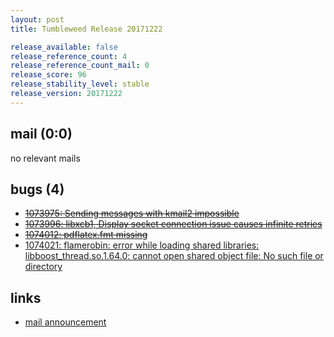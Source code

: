 ```yaml
---
layout: post
title: Tumbleweed Release 20171222

release_available: false
release_reference_count: 4
release_reference_count_mail: 0
release_score: 96
release_stability_level: stable
release_version: 20171222
---
```


## mail (0:0)

no relevant mails

## bugs (4)

<!--more-->

- ~~[1073975: Sending messages with kmail2 impossible](https://bugzilla.opensuse.org/show_bug.cgi?id=1073975)~~
- ~~[1073996: libxcb1, Display socket connection issue causes infinite retries](https://bugzilla.opensuse.org/show_bug.cgi?id=1073996)~~
- ~~[1074012: pdflatex.fmt missing](https://bugzilla.opensuse.org/show_bug.cgi?id=1074012)~~
- [1074021: flamerobin: error while loading shared libraries: libboost_thread.so.1.64.0: cannot open shared object file: No such file or directory](https://bugzilla.opensuse.org/show_bug.cgi?id=1074021)



## links

- [mail announcement](https://lists.opensuse.org/opensuse-factory/2017-12/msg00357.html)
